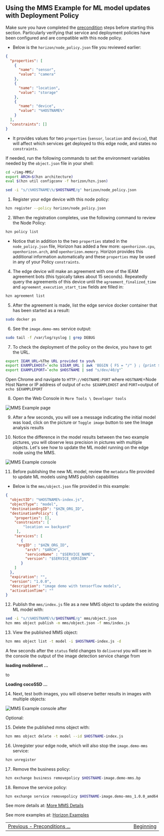 ## <a id=using-image-mms-pattern></a> Using the MMS Example for ML model updates with Deployment Policy

Make sure you have completed the [precondition](https://github.com/jiportilla/img-MMS/blob/master/docs/preconditions.md) steps before starting this section. Particularly verifying that service and deployment policies have been configured and are compatible with this node policy.

- Below is the `horizon/node_policy.json` file you reviewed earlier:

```json
{
  "properties": [
    {
      "name": "sensor",
      "value": "camera"
    },
    {
      "name": "location",
      "value": "storage"
    },
    {
      "name": "device",
      "value": "%HOSTNAME%"
    }    
  ],
  "constraints": []
}
```
- It provides values for two `properties` (`sensor`, `location` and `device`), that will affect which services get deployed to this edge node, and states no `constraints`.

If needed, run the following commands to set the environment variables needed by the `object.json` file in your shell:

```bash
cd ~/img-MMS/
export ARCH=$(hzn architecture)
eval $(hzn util configconv -f horizon/hzn.json)

sed -i "s/\%HOSTNAME\%/$HOSTNAME/g" horizon/node_policy.json
```

1. Register your edge device with this node policy:

```bash
hzn register --policy horizon/node_policy.json
```

2. When the registration completes, use the following command to review the Node Policy:

```bash
hzn policy list
```

- Notice that in addition to the two `properties` stated in the `node_policy.json` file, Horizon has added a few more: `openhorizon.cpu`, `openhorizon.arch`, and `openhorizon.memory`. Horizon provides this additional information automatically and these `properties` may be used in any of your Policy `constraints`.

4. The edge device will make an agreement with one of the IEAM agreement bots (this typically takes about 15 seconds). Repeatedly query the agreements of this device until the `agreement_finalized_time` and `agreement_execution_start_time` fields are filled in:

```bash
hzn agreement list
```

5. After the agreement is made, list the edge service docker container that has been started as a result:

```bash
sudo docker ps
```


6. See the `image.demo-mms` service output:

  ```bash
  sudo tail -f /var/log/syslog | grep DEBUG
  ```

7. To check the deployment of the policy on the device, you have to get the URL.  

  ```bash
  export IEAM_URL=%The URL provided to you%
  export EXAMPLEHOST=`echo $IEAM_URL | awk 'BEGIN { FS = "/" } ; {print $3}'| cut -f3-5 -d.`
  export EXAMPLEPORT=`echo $HOSTNAME | sed "s/dev/40/g"`

  ```

Open Chrome and navigate to `HTTP://HOSTNAME:PORT` where `HOSTNAME`=Node Host Name or IP address of output of `echo $EXAMPLEHOST` and `PORT`=output of `echo $EXAMPLEPORT`


8. Open the Web Console in `More Tools \ Developer tools`

![MMS Example page](tools.png)

9. After a few seconds, you will see a message indicating the initial model was load, click on the picture or `Toggle image` button to see the Image analysis results

10. Notice the difference in the model results between the two example pictures, you will observe less precision in pictures with multiple objects. Let's see how to update the ML model running on the edge node using the MMS.

![MMS Example console](mobilenet.png)


11. Before publishing the new ML model,  review the `metadata` file provided to update ML models using MMS publish capabilities


- Below is the `mms/object.json` file provided in this example:

```json
{
  "objectID": "%HOSTNAME%-index.js",
  "objectType": "model",
  "destinationOrgID": "$HZN_ORG_ID",
  "destinationPolicy": {
    "properties": [],
    "constraints": [
        "location == backyard"
     ],
    "services": [
       {
	 "orgID" : "$HZN_ORG_ID",
         "arch": "$ARCH",
         "serviceName" : "$SERVICE_NAME",
         "version": "$SERVICE_VERSION"
       }
    ]
  }, 
  "expiration": "",
  "version": "1.0.0",
  "description": "image demo with tensorflow models",
  "activationTime": ""
}
```

12. Publish the `mms/index.js` file as a new MMS object to update the existing ML model with:
```bash
sed -i "s/\%HOSTNAME\%/$HOSTNAME/g" mms/object.json
hzn mms object publish -m mms/object.json -f mms/index.js
```

13. View the published MMS object:
```bash
hzn mms object list -t model -i $HOSTNAME-index.js -d
```

A few seconds after the `status` field changes to `delivered` you will see in the console the output of the image detection service change from 

**loading mobilenet ...**

to 

**Loading cocoSSD ...**


14. Next, test both images, you will observe better results in images with multiple objects:

![MMS Example console after](cocoSSD.png)


Optional:

15. Delete the published mms object with:
```bash
hzn mms object delete -t model --id $HOSTNAME-index.js
```

16. Unregister your edge node, which will also stop the `image.demo-mms` service:

```bash
hzn unregister
```

17. Remove the business policy:

```bash
hzn exchange business removepolicy $HOSTNAME-image.demo-mms.bp
```

18. Remove the service policy:

```bash
hzn exchange service removepolicy $HOSTNAME-image.demo-mms_1.0.0_amd64
```
See more details at:
[More MMS Details](mms-details.md)

See more examples at: 
[Horizon Examples](https://github.com/open-horizon/examples/)

<table align="center">
<tr>
  <td align="left" width="9999"><a href="preconditions.md">Previous - Preconditions ... </a> </td>
  <td align="right" width="9999"><a href="../README.md">Beginning </a> </td>
</tr>
</table>

